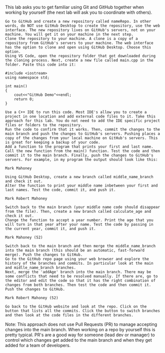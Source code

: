 

This lab asks you to get familiar using Git and GitHub together when working by yourself (the next lab will ask you to coordinate with others).

    Go to GitHub and create a new repository called nameRepo. In other words, do NOT use GitHub Desktop to create the repository, use the web interface. The new repository lives on GitHub's servers, not on your machine. You will get it on your machine in the next step.
    Clone the repository to your machine. A clone is a copy of a repository from GitHub's servers to your machine. The web interface has the option to clone and open using GitHub Desktop. Choose this option.
    Using VS Code, open the repository folder that got downloaded during the cloning process. Next, create a new file called main.cpp in the folder. Paste this code into it:

    #include <iostream>
    using namespace std;

    int main()
    {
        cout<<"GitHub Demo"<<endl;
        return 0;
    }

    Use a C++ IDE to run this code. Most IDE's allow you to create a project in one location and add external code files to it. Take this approach for this lab. You do not need to add the IDE specific project files or folders to the repository.
    Run the code to confirm that it works. Then, commit the changes to the main branch and push the changes to GitHub's servers. Pushing places a copy of the changes from your local machine on GitHub's servers. This is great for keeping a backup of your code.
    Add a function to the program that prints your first and last name. Call the new function from the main() function. Test the code and then commit it to the main branch. Finally, push the changes to GitHub's servers. For example, in my program the output should look like this:

    Mark Mahoney

    Using GitHub Desktop, create a new branch called middle_name_branch and check it out.
    Alter the function to print your middle name inbetween your first and last names. Test the code, commit it, and push it.

    Mark Robert Mahoney

    Switch back to the main branch (your middle name code should disappear from the file). Then, create a new branch called calculate_age and check it out.
    Change the function to accept a year number. Print the age that you will turn in that year after your name. Test the code by passing in the current year, commit it, and push it.

    Mark Mahoney (52)

    Switch back to the main branch and then merge the middle_name_branch into the main branch (this should be an automatic, fast-forward merge). Push the changes to GitHub. 
    Go to the GitHub repo page using your web browser and explore the history of the branches and commits. In particular look at the main and midlle_name_branch branches. 
    Next, merge the 'addAge' branch into the main branch. There may be some conflicts that need to be resolved manually. If there are, go to the editor and edit the code so that it has the right combination of changes from both branches. Then test the code and then commit it. Push the changes to GitHub.

    Mark Robert Mahoney (52)

    Go back to the GitHub website and look at the repo. Click on the button that lists all the commits. Click the button to switch branches and then look at the code files in the different branches.

Note: This approach does not use Pull Requests (PR) to manage accepting changes into the main branch. When working on a repo by yourself this is pretty typical. PR's are a good way for someone (lead dev or manager) to control which changes get added to the main branch and when they get added for a team of developers.  
